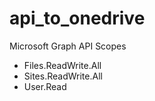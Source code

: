 # api_to_onedrive

Microsoft Graph API Scopes
- Files.ReadWrite.All
- Sites.ReadWrite.All
- User.Read